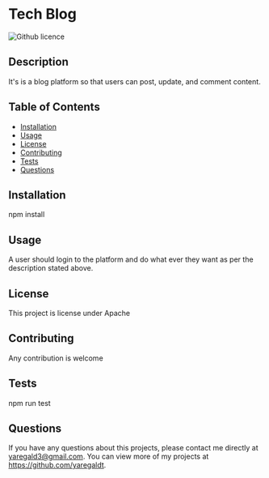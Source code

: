 # Tech Blog
  ![Github licence](http://img.shields.io/badge/license-Apache-blue.svg)
  
  
  ## Description 
  It's is a blog platform so that users can post, update, and comment content.
  
  ## Table of Contents
  * [Installation](#installation)
  * [Usage](#usage)
  * [License](#license)
  * [Contributing](#contributing)
  * [Tests](#tests)
  * [Questions](#questions)
  
  ## Installation 
  npm install
  
  ## Usage 
  A user should login to the platform and do what ever they want as per the description stated above.
  
  ## License 
  This project is license under Apache
  
  ## Contributing 
  Any contribution is welcome 
  
  ## Tests
  npm run test
  
  ## Questions
  If you have any questions about this projects, please contact me directly at yaregald3@gmail.com. You can view more of my projects at https://github.com/yaregaldt.
